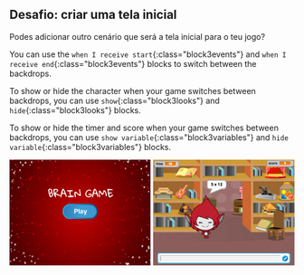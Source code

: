 ## Desafio: criar uma tela inicial

Podes adicionar outro cenário que será a tela inicial para o teu jogo?

You can use the `when I receive start`{:class="block3events"} and `when I receive end`{:class="block3events"} blocks to switch between the backdrops.

To show or hide the character when your game switches between backdrops, you can use `show`{:class="block3looks"} and `hide`{:class="block3looks"} blocks.

To show or hide the timer and score when your game switches between backdrops, you can use `show variable`{:class="block3variables"} and `hide variable`{:class="block3variables"} blocks.

![Start screen](images/brain-startscreen.png)